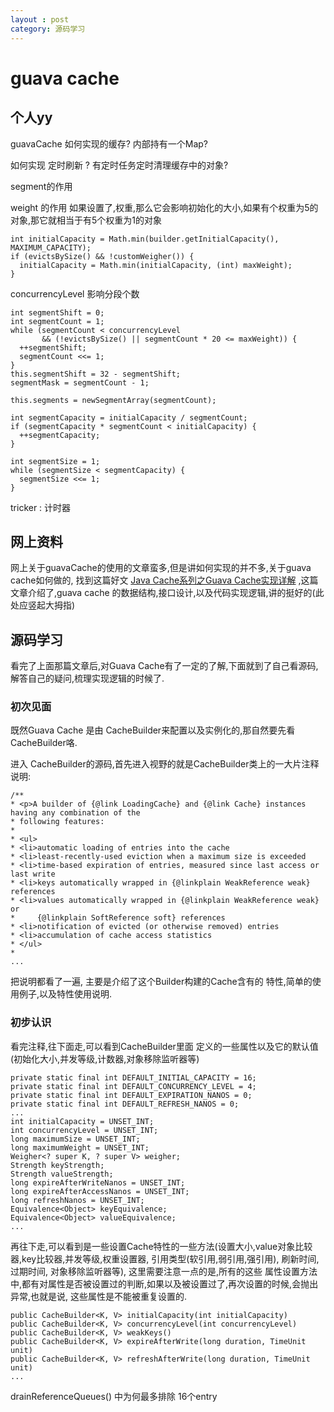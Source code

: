 ```yaml
---
layout : post
category: 源码学习
---
```


# guava cache

## 个人yy

guavaCache 如何实现的缓存? 内部持有一个Map?

如何实现 定时刷新 ? 有定时任务定时清理缓存中的对象?



segment的作用

weight 的作用
如果设置了,权重,那么它会影响初始化的大小,如果有个权重为5的对象,那它就相当于有5个权重为1的对象

    int initialCapacity = Math.min(builder.getInitialCapacity(), MAXIMUM_CAPACITY);
    if (evictsBySize() && !customWeigher()) {
      initialCapacity = Math.min(initialCapacity, (int) maxWeight);
    }

concurrencyLevel 影响分段个数

    int segmentShift = 0;
    int segmentCount = 1;
    while (segmentCount < concurrencyLevel
           && (!evictsBySize() || segmentCount * 20 <= maxWeight)) {
      ++segmentShift;
      segmentCount <<= 1;
    }
    this.segmentShift = 32 - segmentShift;
    segmentMask = segmentCount - 1;

    this.segments = newSegmentArray(segmentCount);

    int segmentCapacity = initialCapacity / segmentCount;
    if (segmentCapacity * segmentCount < initialCapacity) {
      ++segmentCapacity;
    }

    int segmentSize = 1;
    while (segmentSize < segmentCapacity) {
      segmentSize <<= 1;
    }


tricker : 计时器

## 网上资料

网上关于guavaCache的使用的文章蛮多,但是讲如何实现的并不多,关于guava cache如何做的,
找到这篇好文 [Java Cache系列之Guava Cache实现详解](http://www.blogjava.net/DLevin/archive/2013/10/20/404847.html)
,这篇文章介绍了,guava cache 的数据结构,接口设计,以及代码实现逻辑,讲的挺好的(此处应竖起大拇指)

## 源码学习

看完了上面那篇文章后,对Guava Cache有了一定的了解,下面就到了自己看源码,解答自己的疑问,梳理实现逻辑的时候了.

### 初次见面

既然Guava Cache 是由 CacheBuilder来配置以及实例化的,那自然要先看CacheBuilder咯.

进入 CacheBuilder的源码,首先进入视野的就是CacheBuilder类上的一大片注释说明:

    /**
    * <p>A builder of {@link LoadingCache} and {@link Cache} instances having any combination of the
    * following features:
    *
    * <ul>
    * <li>automatic loading of entries into the cache
    * <li>least-recently-used eviction when a maximum size is exceeded
    * <li>time-based expiration of entries, measured since last access or last write
    * <li>keys automatically wrapped in {@linkplain WeakReference weak} references
    * <li>values automatically wrapped in {@linkplain WeakReference weak} or
    *     {@linkplain SoftReference soft} references
    * <li>notification of evicted (or otherwise removed) entries
    * <li>accumulation of cache access statistics
    * </ul>
    *
    ...
把说明都看了一遍, 主要是介绍了这个Builder构建的Cache含有的
特性,简单的使用例子,以及特性使用说明.

### 初步认识

看完注释,往下面走,可以看到CacheBuilder里面
定义的一些属性以及它的默认值(初始化大小,并发等级,计数器,对象移除监听器等)

    private static final int DEFAULT_INITIAL_CAPACITY = 16;
    private static final int DEFAULT_CONCURRENCY_LEVEL = 4;
    private static final int DEFAULT_EXPIRATION_NANOS = 0;
    private static final int DEFAULT_REFRESH_NANOS = 0;
    ...
    int initialCapacity = UNSET_INT;
    int concurrencyLevel = UNSET_INT;
    long maximumSize = UNSET_INT;
    long maximumWeight = UNSET_INT;
    Weigher<? super K, ? super V> weigher;
    Strength keyStrength;
    Strength valueStrength;
    long expireAfterWriteNanos = UNSET_INT;
    long expireAfterAccessNanos = UNSET_INT;
    long refreshNanos = UNSET_INT;
    Equivalence<Object> keyEquivalence;
    Equivalence<Object> valueEquivalence;
    ...



再往下走,可以看到是一些设置Cache特性的一些方法(设置大小,value对象比较器,key比较器,并发等级,权重设置器,
引用类型(软引用,弱引用,强引用), 刷新时间, 过期时间, 对象移除监听器等), 这里需要注意一点的是,所有的这些
属性设置方法中,都有对属性是否被设置过的判断,如果以及被设置过了,再次设置的时候,会抛出异常,也就是说,
这些属性是不能被重复设置的.

    public CacheBuilder<K, V> initialCapacity(int initialCapacity)
    public CacheBuilder<K, V> concurrencyLevel(int concurrencyLevel)
    public CacheBuilder<K, V> weakKeys()
    public CacheBuilder<K, V> expireAfterWrite(long duration, TimeUnit unit)
    public CacheBuilder<K, V> refreshAfterWrite(long duration, TimeUnit unit)
    ...

drainReferenceQueues() 中为何最多排除 16个entry
